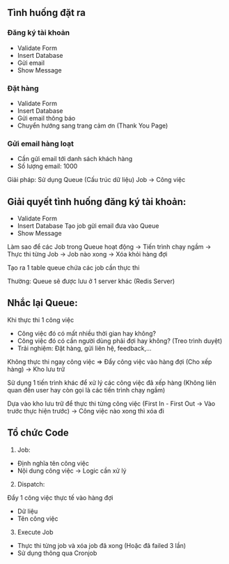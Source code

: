 ## Tình huống đặt ra

### Đăng ký tài khoản

- Validate Form
- Insert Database
- Gửi email
- Show Message

### Đặt hàng

- Validate Form
- Insert Database
- Gửi email thông báo
- Chuyển hướng sang trang cảm ơn (Thank You Page)

### Gửi email hàng loạt

- Cần gửi email tới danh sách khách hàng
- Số lượng email: 1000

Giải pháp: Sử dụng Queue (Cấu trúc dữ liệu)
Job -> Công việc

## Giải quyết tình huống đăng ký tài khoản:

- Validate Form
- Insert Database
  Tạo job gửi email đưa vào Queue
- Show Message

Làm sao để các Job trong Queue hoạt động
-> Tiến trình chạy ngầm -> Thực thi từng Job -> Job nào xong -> Xóa khỏi hàng đợi

Tạo ra 1 table queue chứa các job cần thực thi

Thường: Queue sẽ được lưu ở 1 server khác (Redis Server)

## Nhắc lại Queue:

Khi thực thi 1 công việc

- Công việc đó có mất nhiều thời gian hay không?
- Công việc đó có cần người dùng phải đợi hay không? (Treo trình duyệt)
- Trải nghiệm: Đặt hàng, gửi liên hệ, feedback,...

Không thực thi ngay công việc => Đẩy công việc vào hàng đợi (Cho xếp hàng) -> Kho lưu trữ

Sử dụng 1 tiến trình khác để xử lý các công việc đã xếp hàng (Không liên quan đến user hay còn gọi là các tiến trình chạy ngầm)

Dựa vào kho lưu trữ để thực thi từng công việc (First In - First Out -> Vào trước thực hiện trước) -> Công việc nào xong thì xóa đi

## Tổ chức Code

1. Job:

- Định nghĩa tên công việc
- Nội dung công việc -> Logic cần xử lý

2. Dispatch:

Đẩy 1 công việc thực tế vào hàng đợi

- Dữ liệu
- Tên công việc

3. Execute Job

- Thực thi từng job và xóa job đã xong (Hoặc đã failed 3 lần)
- Sử dụng thông qua Cronjob
